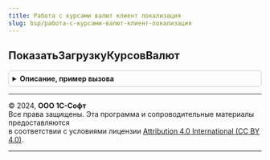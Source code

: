 ```yaml
---
title: Работа с курсами валют клиент локализация
slug: bsp/работа-с-курсами-валют-клиент-локализация
---
```



## ПоказатьЗагрузкуКурсовВалют
<details style="margin: 1em 0; padding: 0.5em; border: 1px solid #ccc; border-radius: 6px;">

<summary style="font-weight: bold; cursor: pointer;">Описание, пример вызова</summary>

```bsl

// Выполняет интерактивные действия по загрузке курсов валют.
//
// Параметры:
//  ПараметрыЗагрузки - Структура:
//   * ОткрытиеИзСписка - Булево - Истина, если действие вызывается  из списка валют.
//
Процедура ПоказатьЗагрузкуКурсовВалют(ПараметрыЗагрузки) Экспорт
```

Пример вызова
```bsl
РаботаСКурсамиВалютКлиентЛокализация.ПоказатьЗагрузкуКурсовВалют(ПараметрыЗагрузки) 
```
</details>

---

© 2024, **ООО 1С-Софт**  
Все права защищены. Эта программа и сопроводительные материалы предоставляются  
в соответствии с условиями лицензии [Attribution 4.0 International (CC BY 4.0)](https://creativecommons.org/licenses/by/4.0/legalcode).

---
